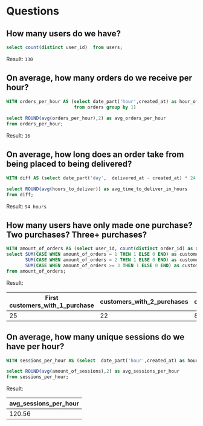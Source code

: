 # Questions
## How many users do we have?
``` sql
select count(distinct user_id)  from users;
```
Result:
`130`

## On average, how many orders do we receive per hour?
``` sql
WITH orders_per_hour AS (select date_part('hour',created_at) as hour_of_order, count(distinct order_id) as orders_per_hour 
                         from orders group by 1)
      
select ROUND(avg(orders_per_hour),2) as avg_orders_per_hour
from orders_per_hour;
```
Result:
`16`
## On average, how long does an order take from being placed to being delivered?
``` sql
WITH diff AS (select date_part('day',  delivered_at - created_at) * 24 + date_part('hour', delivered_at - created_at) as hours_to_deliver from public.orders)  

select ROUND(avg(hours_to_deliver)) as avg_time_to_deliver_in_hours
from diff;
```
Result:
`94 hours`
## How many users have only made one purchase? Two purchases? Three+ purchases?
``` sql
WITH amount_of_orders AS (select user_id, count(distinct order_id) as amount_of_orders from orders group by 1)
select SUM(CASE WHEN amount_of_orders = 1 THEN 1 ELSE 0 END) as customers_with_1_purchase,
       SUM(CASE WHEN amount_of_orders = 2 THEN 1 ELSE 0 END) as customers_with_2_purchases,
       SUM(CASE WHEN amount_of_orders >= 3 THEN 1 ELSE 0 END) as customers_with_more_than_3_purchases
from amount_of_orders;
```
Result:

| First customers_with_1_purchase  | customers_with_2_purchases  | customers_with_more_than_3_purchases  |
| -------------------------------- | --------------------------- | ------------------------------------- | 
| 25                               | 22                          | 81                                    |
## On average, how many unique sessions do we have per hour?
``` sql
WITH sessions_per_hour AS (select  date_part('hour',created_at) as hour_of_event, count(distinct session_id) as amount_of_sessions from events group by 1)

select ROUND(avg(amount_of_sessions),2) as avg_sessions_per_hour
from sessions_per_hour;
```
Result:

| avg_sessions_per_hour|
| -------------------- |
|                120.56|
